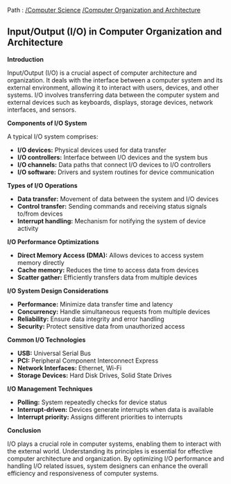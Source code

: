 Path : [/Computer Science](<..\..\index.md>) [/Computer Organization and Architecture](<..\index.md>)
## Input/Output (I/O) in Computer Organization and Architecture

**Introduction**

Input/Output (I/O) is a crucial aspect of computer architecture and organization. It deals with the interface between a computer system and its external environment, allowing it to interact with users, devices, and other systems. I/O involves transferring data between the computer system and external devices such as keyboards, displays, storage devices, network interfaces, and sensors.


**Components of I/O System**

A typical I/O system comprises:

* **I/O devices:** Physical devices used for data transfer
* **I/O controllers:** Interface between I/O devices and the system bus
* **I/O channels:** Data paths that connect I/O devices to I/O controllers
* **I/O software:** Drivers and system routines for device communication


**Types of I/O Operations**

* **Data transfer:** Movement of data between the system and I/O devices
* **Control transfer:** Sending commands and receiving status signals to/from devices
* **Interrupt handling:** Mechanism for notifying the system of device activity


**I/O Performance Optimizations**

* **Direct Memory Access (DMA):** Allows devices to access system memory directly
* **Cache memory:** Reduces the time to access data from devices
* **Scatter gather:** Efficiently transfers data from multiple devices


**I/O System Design Considerations**

* **Performance:** Minimize data transfer time and latency
* **Concurrency:** Handle simultaneous requests from multiple devices
* **Reliability:** Ensure data integrity and error handling
* **Security:** Protect sensitive data from unauthorized access


**Common I/O Technologies**

* **USB:** Universal Serial Bus
* **PCI:** Peripheral Component Interconnect Express
* **Network Interfaces:** Ethernet, Wi-Fi
* **Storage Devices:** Hard Disk Drives, Solid State Drives


**I/O Management Techniques**

* **Polling:** System repeatedly checks for device status
* **Interrupt-driven:** Devices generate interrupts when data is available
* **Interrupt priority:** Assigns different priorities to interrupts


**Conclusion**

I/O plays a crucial role in computer systems, enabling them to interact with the external world. Understanding its principles is essential for effective computer architecture and organization. By optimizing I/O performance and handling I/O related issues, system designers can enhance the overall efficiency and responsiveness of computer systems.
